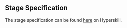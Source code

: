 ## Stage Specification

The stage specification can be found [here](https://hyperskill.org/projects/97/stages/536/implement) on Hyperskill.